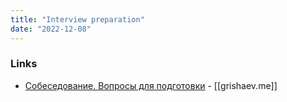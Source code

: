 ```yaml
---
title: "Interview preparation"
date: "2022-12-08"
---
```


### Links
- [Собеседование. Вопросы для подготовки](https://grishaev.me/interview/#http) - [[grishaev.me]]